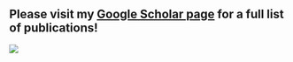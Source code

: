 
<!--
**EmaadKhwaja/EmaadKhwaja** is a ✨ _special_ ✨ repository because its `README.md` (this file) appears on your GitHub profile.

Here are some ideas to get you started:

- 🔭 I’m currently working on ...
- 🌱 I’m currently learning ...
- 👯 I’m looking to collaborate on ...
- 🤔 I’m looking for help with ...
- 💬 Ask me about ...
- 📫 How to reach me: ...
- 😄 Pronouns: ...
- ⚡ Fun fact: ...
-->

## Please visit my [Google Scholar page](https://scholar.google.com/citations?user=YpzxekoAAAAJ&hl=en) for a full list of publications!

![](Github.gif)
